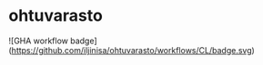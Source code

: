 # ohtuvarasto
![GHA workflow badge] (https://github.com/iljinisa/ohtuvarasto/workflows/CL/badge.svg)

